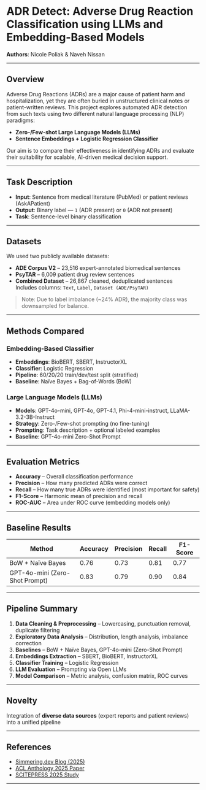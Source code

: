 # ADR Detect: Adverse Drug Reaction Classification using LLMs and Embedding-Based Models

**Authors**: Nicole Poliak & Naveh Nissan  

---

## Overview

Adverse Drug Reactions (ADRs) are a major cause of patient harm and hospitalization, yet they are often buried in unstructured clinical notes or patient-written reviews. This project explores automated ADR detection from such texts using two different natural language processing (NLP) paradigms:

- **Zero-/Few-shot Large Language Models (LLMs)**  
- **Sentence Embeddings + Logistic Regression Classifier**

Our aim is to compare their effectiveness in identifying ADRs and evaluate their suitability for scalable, AI-driven medical decision support.

---

## Task Description

- **Input**: Sentence from medical literature (PubMed) or patient reviews (AskAPatient)
- **Output**: Binary label — `1` (ADR present) or `0` (ADR not present)
- **Task**: Sentence-level binary classification

---

## Datasets

We used two publicly available datasets:

- **ADE Corpus V2** – 23,516 expert-annotated biomedical sentences
- **PsyTAR** – 6,009 patient drug review sentences
- **Combined Dataset** – 26,867 cleaned, deduplicated sentences  
  Includes columns: `Text`, `Label`, `Dataset (ADE/PsyTAR)`

> Note: Due to label imbalance (~24% ADR), the majority class was downsampled for balance.

---

## Methods Compared

### Embedding-Based Classifier

- **Embeddings**: BioBERT, SBERT, InstructorXL
- **Classifier**: Logistic Regression
- **Pipeline**: 60/20/20 train/dev/test split (stratified)
- **Baseline**: Naïve Bayes + Bag-of-Words (BoW)

### Large Language Models (LLMs)

- **Models**: GPT-4o-mini, GPT-4o, GPT-4.1, Phi-4-mini-instruct, LLaMA-3.2-3B-Instruct
- **Strategy**: Zero-/Few-shot prompting (no fine-tuning)
- **Prompting**: Task description + optional labeled examples
- **Baseline**: GPT-4o-mini Zero-Shot Prompt

---

## Evaluation Metrics

- **Accuracy** – Overall classification performance  
- **Precision** – How many predicted ADRs were correct  
- **Recall** – How many true ADRs were identified (most important for safety)  
- **F1-Score** – Harmonic mean of precision and recall  
- **ROC-AUC** – Area under ROC curve (embedding models only)

---

## Baseline Results

| Method                          | Accuracy | Precision | Recall | F1-Score |
|---------------------------------|----------|-----------|--------|----------|
| BoW + Naïve Bayes               | 0.76     | 0.73      | 0.81   | 0.77     |
| GPT-4o-mini (Zero-Shot Prompt)  | 0.83     | 0.79      | 0.90   | 0.84     |

---

## Pipeline Summary

1. **Data Cleaning & Preprocessing** – Lowercasing, punctuation removal, duplicate filtering  
2. **Exploratory Data Analysis** – Distribution, length analysis, imbalance correction  
3. **Baselines** – BoW + Naïve Bayes, GPT-4o-mini (Zero-Shot Prompt)
4. **Embeddings Extraction** – SBERT, BioBERT, InstructorXL  
5. **Classifier Training** – Logistic Regression  
6. **LLM Evaluation** – Prompting via Open LLMs  
7. **Model Comparison** – Metric analysis, confusion matrix, ROC curves

---

## Novelty
Integration of **diverse data sources** (expert reports and patient reviews) into a unified pipeline

---

## References

- [Simmering.dev Blog (2025)](https://simmering.dev/blog/modernbert-vs-llm/)
- [ACL Anthology 2025 Paper](https://aclanthology.org/2025.insights-1.11.pdf)
- [SCITEPRESS 2025 Study](https://www.scitepress.org/Papers/2025/131607/131607.pdf)

---


